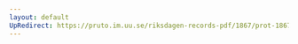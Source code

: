 ```yaml
---
layout: default
UpRedirect: https://pruto.im.uu.se/riksdagen-records-pdf/1867/prot-1867--ak--306/prot-1867--ak--306_026.pdf
---
```

